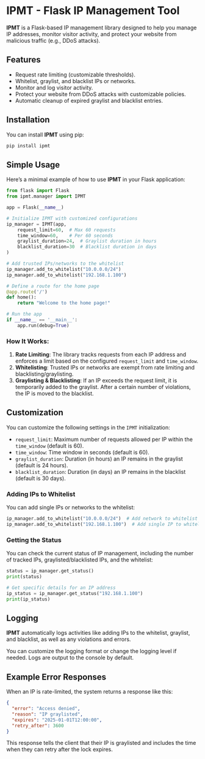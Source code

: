 
# IPMT - Flask IP Management Tool

**IPMT** is a Flask-based IP management library designed to help you manage IP addresses, monitor visitor activity, and protect your website from malicious traffic (e.g., DDoS attacks).

## Features
- Request rate limiting (customizable thresholds).
- Whitelist, graylist, and blacklist IPs or networks.
- Monitor and log visitor activity.
- Protect your website from DDoS attacks with customizable policies.
- Automatic cleanup of expired graylist and blacklist entries.

## Installation

You can install **IPMT** using pip:

```bash
pip install ipmt
```

## Simple Usage

Here’s a minimal example of how to use **IPMT** in your Flask application:

```python
from flask import Flask
from ipmt.manager import IPMT

app = Flask(__name__)

# Initialize IPMT with customized configurations
ip_manager = IPMT(app, 
    request_limit=60,  # Max 60 requests
    time_window=60,    # Per 60 seconds
    graylist_duration=24,  # Graylist duration in hours
    blacklist_duration=30  # Blacklist duration in days
)

# Add trusted IPs/networks to the whitelist
ip_manager.add_to_whitelist("10.0.0.0/24")
ip_manager.add_to_whitelist("192.168.1.100")

# Define a route for the home page
@app.route('/')
def home():
    return "Welcome to the home page!"

# Run the app
if __name__ == '__main__':
    app.run(debug=True)
```

### How It Works:
1. **Rate Limiting**: The library tracks requests from each IP address and enforces a limit based on the configured `request_limit` and `time_window`.
2. **Whitelisting**: Trusted IPs or networks are exempt from rate limiting and blacklisting/graylisting.
3. **Graylisting & Blacklisting**: If an IP exceeds the request limit, it is temporarily added to the graylist. After a certain number of violations, the IP is moved to the blacklist.

## Customization

You can customize the following settings in the `IPMT` initialization:
- `request_limit`: Maximum number of requests allowed per IP within the `time_window` (default is 60).
- `time_window`: Time window in seconds (default is 60).
- `graylist_duration`: Duration (in hours) an IP remains in the graylist (default is 24 hours).
- `blacklist_duration`: Duration (in days) an IP remains in the blacklist (default is 30 days).

### Adding IPs to Whitelist

You can add single IPs or networks to the whitelist:

```python
ip_manager.add_to_whitelist("10.0.0.0/24")  # Add network to whitelist
ip_manager.add_to_whitelist("192.168.1.100")  # Add single IP to whitelist
```

### Getting the Status

You can check the current status of IP management, including the number of tracked IPs, graylisted/blacklisted IPs, and the whitelist:

```python
status = ip_manager.get_status()
print(status)

# Get specific details for an IP address
ip_status = ip_manager.get_status("192.168.1.100")
print(ip_status)
```

## Logging

**IPMT** automatically logs activities like adding IPs to the whitelist, graylist, and blacklist, as well as any violations and errors.

You can customize the logging format or change the logging level if needed. Logs are output to the console by default.

## Example Error Responses

When an IP is rate-limited, the system returns a response like this:

```json
{
  "error": "Access denied",
  "reason": "IP graylisted",
  "expires": "2025-01-01T12:00:00",
  "retry_after": 3600
}
```

This response tells the client that their IP is graylisted and includes the time when they can retry after the lock expires.

